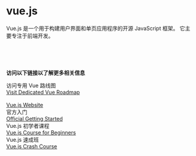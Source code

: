 # vue.js

Vue.js 是一个用于构建用户界面和单页应用程序的开源 JavaScript 框架。 它主要专注于前端开发。

<br>
<br>
<br>

**访问以下链接以了解更多相关信息**<br>




访问专用 Vue 路线图<br>
[Visit Dedicated Vue Roadmap](https://roadmap.sh/vue)<br><br>
[Vue.js Website](https://vuejs.org/)<br>
官方入门<br>
[Official Getting Started](https://vuejs.org/v2/guide/)<br>
Vue.js 初学者课程<br>
[Vue.js Course for Beginners](https://www.youtube.com/watch?v=FXpIoQ_rT_c)<br>
Vue.js 速成班<br>
[Vue.js Crash Course](https://www.youtube.com/watch?v=qZXt1Aom3Cs)